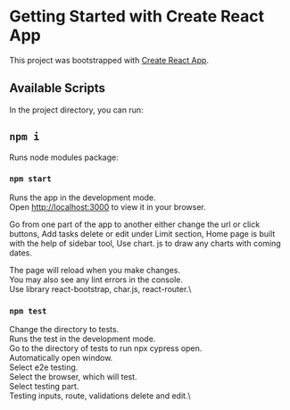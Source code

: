 # Getting Started with Create React App

This project was bootstrapped with [Create React App](https://github.com/facebook/create-react-app).

## Available Scripts

In the project directory, you can run:

## `npm i`

Runs node modules package:

### `npm start`

Runs the app in the development mode.\
Open [http://localhost:3000](http://localhost:3000) to view it in your browser.

Go from one part of the app to another either change the url or click buttons,
Add tasks delete or edit under Limit section,
Home page is built with the help of sidebar tool,
Use chart. js to draw any charts with coming dates.

The page will reload when you make changes.\
You may also see any lint errors in the console.\
Use library react-bootstrap, char.js, react-router.\

### `npm test`

Change the directory to tests.\
Runs the test in the development mode.\
Go to the directory of tests to run npx cypress open.\
Automatically open window.\
Select e2e testing.\
Select the browser, which will test.\
Select testing part.\
Testing inputs, route, validations delete and edit.\
